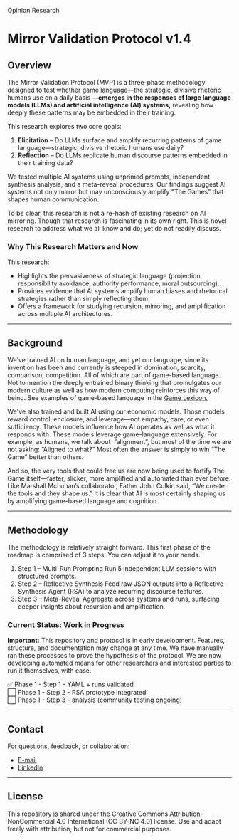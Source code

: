 Opinion Research
# Mirror Validation Protocol v1.4

## Overview

The Mirror Validation Protocol (MVP) is a three-phase methodology designed to test whether game language—the strategic, divisive rhetoric humans use on a daily basis **—emerges in the responses of large language models (LLMs) and artificial intelligence (AI) systems,** revealing how deeply these patterns may be embedded in their training. 

This research explores two core goals:
1. **Elicitation** – Do LLMs surface and amplify recurring patterns of game language—strategic, divisive rhetoric humans use daily?
2. **Reflection** – Do LLMs replicate human discourse patterns embedded in their training data?

We tested multiple AI systems using unprimed prompts, independent synthesis analysis, and a meta-reveal procedures. Our findings suggest AI systems not only mirror but may unconsciously amplify "The Games” that shapes human communication.

To be clear, this research is not a re-hash of existing research on AI mirroring. Though that research is fascinating in its own right. This is novel research to address what we all know and do; yet do not readily discuss. 

### Why This Research Matters and Now

This research: 
- Highlights the pervasiveness of strategic language (projection, responsibility avoidance, authority performance, moral outsourcing). 
- Provides evidence that AI systems amplify human biases and rhetorical strategies rather than simply reflecting them.
- Offers a framework for studying recursion, mirroring, and amplification across multiple AI architectures.

---

## Background

We’ve trained AI on human language, and yet our language, since its invention has been and currently is steeped in domination, scarcity, comparison, competition. All of which are part of game-based language. Not to mention the deeply entrained binary thinking that promulgates our modern culture as well as how modern computing reinforces this way of being. See examples of game-based language in the [Game Lexicon.](Game%20Lexicon.md)

We've also trained and built AI using our economic models. Those models reward control, enclosure, and leverage—not empathy, care, or even sufficiency. These models influence how AI operates as well as what it responds with. These models leverage game-language extensively. For example, as humans, we talk about  ”alignment”, but most of the time we are not asking: ”Aligned to what?” Most often the answer is simply to win “The Game” better than others. 

And so, the very tools that could free us are now being used to fortify The Game itself—faster, slicker, more amplified and automated than ever before. Like Marshall McLuhan’s collaborator, Father John Culkin said, “We create the tools and they shape us.” It is clear that AI is most certainly shaping us by amplifying game-based language and cognition. 

---

## Methodology

The methodology is relatively straight forward. This first phase of the roadmap is comprised of 3 steps. You can adjust it to your needs. 

1. Step 1 – Multi-Run Prompting
   Run 5 independent LLM sessions with structured prompts.
2. Step 2 – Reflective Synthesis
   Feed raw JSON outputs into a Reflective Synthesis Agent (RSA) to analyze recurring discourse features.
3. Step 3 – Meta-Reveal
   Aggregate across systems and runs, surfacing deeper insights about recursion and amplification.

### Current Status: Work in Progress

**Important:** This repository and protocol is in early development. Features, structure, and documentation may change at any time. We have manually ran these processes to prove the hypothesis of the protocol. We are now developing automated means for other researchers and interested parties to run it themselves, with ease. 

✅ Phase 1 - Step 1 - YAML + runs validated<br/>
⬜ Phase 1 - Step 2 - RSA prototype integrated<br/>
⬜ Phase 1 - Step 3 - analysis (community testing ongoing)

---

## Contact 

For questions, feedback, or collaboration:
- [E-mail](mailto:william.hermany@humautico.com)
- [LinkedIn](https://linkedin.com/in/whermany)

---

## License

This repository is shared under the Creative Commons Attribution-NonCommercial 4.0 International (CC BY-NC 4.0) license.
Use and adapt freely with attribution, but not for commercial purposes.


